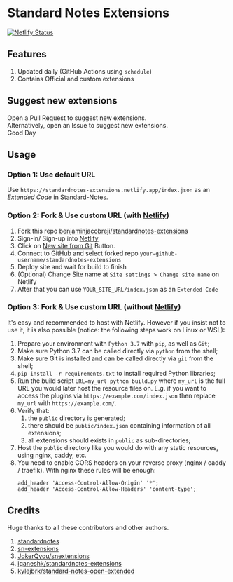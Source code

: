# Standard Notes Extensions

[![Netlify Status](https://api.netlify.com/api/v1/badges/25256400-19de-4a55-a026-3d8ced3bf9b7/deploy-status)](https://app.netlify.com/sites/standardnotes-extensions/deploys)

## Features

1. Updated daily (GitHub Actions using ```schedule```)
2. Contains Official and custom extensions

## Suggest new extensions

Open a Pull Request to suggest new extensions.  
Alternatively, open an Issue to suggest new extensions.    
Good Day

## Usage

### Option 1: Use default URL

Use ```https://standardnotes-extensions.netlify.app/index.json``` as an *Extended Code* in Standard-Notes.

### Option 2: Fork & Use custom URL (with [Netlify](https://app.netlify.com/))

1. Fork this repo [benjaminjacobreji/standardnotes-extensions](https://github.com/benjaminjacobreji/standardnotes-extensions/fork)
2. Sign-in/ Sign-up into [Netlify](https://app.netlify.com/)
3. Click on [New site from Git](https://app.netlify.com/start) Button.
4. Connect to GitHub and select forked repo  ```your-github-username/standardnotes-extensions```
5. Deploy site and wait for build to finish
6. (Optional) Change Site name at ```Site settings > Change site name``` on Netlify
7. After that you can use ```YOUR_SITE_URL/index.json``` as an ```Extended Code```

### Option 3: Fork & Use custom URL (without [Netlify](https://app.netlify.com/))

It's easy and recommended to host with Netlify. However if you insist not to use it, it is also possible (notice: the following steps work on Linux or WSL):

1. Prepare your environment with `Python 3.7` with `pip`, as well as `Git`;
2. Make sure Python 3.7 can be called directly via `python` from the shell;
3. Make sure Git is installed and can be called directly via `git` from the shell;
4. `pip install -r requirements.txt` to install required Python libraries;
5. Run the build script `URL=my_url python build.py` where `my_url` is the full URL you would later host the resource files on. E.g. if you want to access the plugins via `https://example.com/index.json` then replace `my_url` with `https://example.com/`.
6. Verify that:
    1. the `public` directory is generated;
    2. there should be `public/index.json` containing information of all extensions;
    3. all extensions should exists in `public` as sub-directories;
7. Host the `public` directory like you would do with any static resources, using nginx, caddy, etc.
8. You need to enable CORS headers on your reverse proxy (nginx / caddy / traefik). With nginx these rules will be enough:
    ```nginx
    add_header 'Access-Control-Allow-Origin' '*';
    add_header 'Access-Control-Allow-Headers' 'content-type';
    ```

## Credits

Huge thanks to all these contributors and other authors.

1. [standardnotes](https://github.com/standardnotes)
2. [sn-extensions](https://github.com/sn-extensions/)
3. [JokerQyou/snextensions](https://github.com/JokerQyou/snextensions)
4. [iganeshk/standardnotes-extensions](https://github.com/iganeshk/standardnotes-extensions)
5. [kylejbrk/standard-notes-open-extended](https://github.com/kylejbrk/standard-notes-open-extended)
